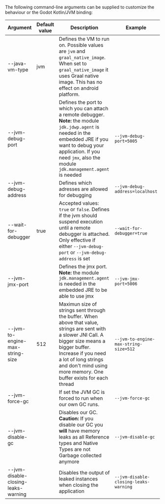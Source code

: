 The following command-line arguments can be supplied to customize the behaviour or the Godot Kotlin/JVM binding:

| Argument                            | Default value | Description                                                                                                                                                                                                                                                          | Example                               |
|-------------------------------------|---------------|----------------------------------------------------------------------------------------------------------------------------------------------------------------------------------------------------------------------------------------------------------------------|---------------------------------------|
| --java-vm-type                      | jvm           | Defines the VM to run on. Possible values are `jvm` and `graal_native_image`. When set to `graal_native_image` it uses Graal native image. This has no effect on android platform.                                                                                   |
| --jvm-debug-port                    |               | Defines the port to which you can attach a remote debugger. **Note:** the module `jdk.jdwp.agent` is needed in the embedded JRE if you want to debug your application. If you need `jmx`, also the module `jdk.management.agent` is needed                           | `--jvm-debug-port=5005`               |
| --jvm-debug-address                 |               | Defines which adresses are allowed for debugging                                                                                                                                                                                                                     | `--jvm-debug-address=localhost`       |
| --wait-for-debugger                 | true          | Accepted values: `true` or `false`. Defines if the jvm should suspend execution until a remote debugger is attached. Only effective if either `--jvm-debug-port` or `--jvm-debug-address` is set                                                                     | `--wait-for-debugger=true`            |
| --jvm-jmx-port                      |               | Defines the jmx port. **Note:** the module `jdk.management.agent` is needed in the embedded JRE to be able to use jmx                                                                                                                                                | `--jvm-jmx-port=5006`                 |
| --jvm-to-engine-max-string-size     | 512           | Maximun size of strings sent through the buffer. When above that value, strings are sent with a slower JNI Call. A bigger size means a bigger buffer. Increase if you need a lot of long strings and don't mind using more memory. One buffer exists for each thread | `--jvm-to-engine-max-string-size=512` |
| --jvm-force-gc                      |               | If set the JVM GC is forced to run when our own GC runs.                                                                                                                                                                                                             | `--jvm-force-gc`                      |
| --jvm-disable-gc                    |               | Disables our GC. **Caution:** If you disable our GC you **will** have memory leaks as all Reference types and Native Types are not Garbage collected anymore                                                                                                         | `--jvm-disable-gc`                    |
| --jvm-disable-closing-leaks-warning |               | Disables the output of leaked instances when closing the application                                                                                                                                                                                                 | `--jvm-disable-closing-leaks-warning` |

